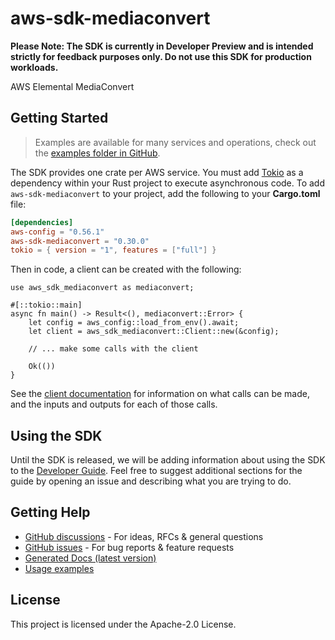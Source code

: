 # aws-sdk-mediaconvert

**Please Note: The SDK is currently in Developer Preview and is intended strictly for
feedback purposes only. Do not use this SDK for production workloads.**

AWS Elemental MediaConvert

## Getting Started

> Examples are available for many services and operations, check out the
> [examples folder in GitHub](https://github.com/awslabs/aws-sdk-rust/tree/main/examples).

The SDK provides one crate per AWS service. You must add [Tokio](https://crates.io/crates/tokio)
as a dependency within your Rust project to execute asynchronous code. To add `aws-sdk-mediaconvert` to
your project, add the following to your **Cargo.toml** file:

```toml
[dependencies]
aws-config = "0.56.1"
aws-sdk-mediaconvert = "0.30.0"
tokio = { version = "1", features = ["full"] }
```

Then in code, a client can be created with the following:

```rust,no_run
use aws_sdk_mediaconvert as mediaconvert;

#[::tokio::main]
async fn main() -> Result<(), mediaconvert::Error> {
    let config = aws_config::load_from_env().await;
    let client = aws_sdk_mediaconvert::Client::new(&config);

    // ... make some calls with the client

    Ok(())
}
```

See the [client documentation](https://docs.rs/aws-sdk-mediaconvert/latest/aws_sdk_mediaconvert/client/struct.Client.html)
for information on what calls can be made, and the inputs and outputs for each of those calls.

## Using the SDK

Until the SDK is released, we will be adding information about using the SDK to the
[Developer Guide](https://docs.aws.amazon.com/sdk-for-rust/latest/dg/welcome.html). Feel free to suggest
additional sections for the guide by opening an issue and describing what you are trying to do.

## Getting Help

* [GitHub discussions](https://github.com/awslabs/aws-sdk-rust/discussions) - For ideas, RFCs & general questions
* [GitHub issues](https://github.com/awslabs/aws-sdk-rust/issues/new/choose) - For bug reports & feature requests
* [Generated Docs (latest version)](https://awslabs.github.io/aws-sdk-rust/)
* [Usage examples](https://github.com/awslabs/aws-sdk-rust/tree/main/examples)

## License

This project is licensed under the Apache-2.0 License.

